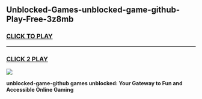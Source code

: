 
## Unblocked-Games-unblocked-game-github-Play-Free-3z8mb
<h3>
<a href="https://premium76.site?title=unblocked-game-github&ref=23A">CLICK TO PLAY</a></h3>
<hr>

<h3>
<a href="https://premium76.site?title=unblocked-game-github&ref=23A">CLICK 2 PLAY</a>
  
</h3>

<a href="https://premium76.site?title=unblocked-game-github&ref=23A"><img src="https://clearcache.store/games.png"></a>


**unblocked-game-github games unblocked: Your Gateway to Fun and Accessible Online Gaming**
